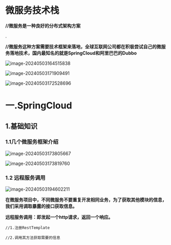# 微服务技术栈



**//微服务是一种良好的分布式架构方案**

.

**//微服务这种方案需要技术框架来落地，全球互联网公司都在积极尝试自己的微服务落地技术，国内最知名的就是SpringCloud和阿里巴巴的Dubbo**



![image-20240503164515838](https://gitee.com/vulnerable5481/typora-img/raw/master/img/image-20240503164515838.png)

![image-20240503171909491](https://gitee.com/vulnerable5481/typora-img/raw/master/img/image-20240503171909491.png)



![image-20240503172528696](https://gitee.com/vulnerable5481/typora-img/raw/master/img/image-20240503172528696.png)









# 一.SpringCloud





## 1.基础知识



### **1.1几个微服务框架介绍**

![image-20240503173805667](https://gitee.com/vulnerable5481/typora-img/raw/master/img/image-20240503173805667.png)

![image-20240503173819760](https://gitee.com/vulnerable5481/typora-img/raw/master/img/image-20240503173819760.png)





### 1.2 远程服务调用





![image-20240503194602211](https://gitee.com/vulnerable5481/typora-img/raw/master/img/image-20240503194602211.png)

**在微服务项目中，不同微服务不要重复开发相同业务，为了获取其他模块的信息，我们采用调取暴露的接口获取信息。**

**远程服务调用：即发起一个http请求，返回一个响应。**

```
//1.注册RestTemplate

//2.调用其方法获取需要的信息
```



## 





































































































































































































































































































































































